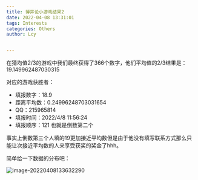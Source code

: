 ```yaml
---
title: 博弈论小游戏结果2
date: 2022-04-08 13:31:01
tags: Interests
categories: Others
author: Lcy


---
```




在猜均值2/3的游戏中我们最终获得了366个数字，他们平均值的2/3结果是：19.149962487030315

对应的游戏获胜者：

- 填报数字：18.9
- 距离平均数：0.24996248703031654
- QQ：215965814
- 填报时间：2022/4/8 11:56:24
- 填报顺序：121 也就是倒数第二个

事实上倒数第三个人填的19更加接近平均数但是由于他没有填写联系方式那么只能让次接近平均数的人来享受获奖的奖金了hhh。

简单给一下数据的分布吧：

![image-20220408133632290](https://luochengyu.oss-cn-beijing.aliyuncs.com/img/image-20220408133632290.png)
